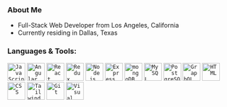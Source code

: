 ### About Me
<ul>
  <li> Full-Stack Web Developer from Los Angeles, California
  <li> Currently residing in Dallas, Texas
</ul>

### Languages & Tools:
<div>
<code><img height="40" src="https://user-images.githubusercontent.com/25181517/117447155-6a868a00-af3d-11eb-9cfe-245df15c9f3f.png" alt="JavaScript" title="JavaScript" /></code>
<code><img height="40" src="https://user-images.githubusercontent.com/25181517/183890595-779a7e64-3f43-4634-bad2-eceef4e80268.png" alt="Angular" title="Angular" /></code>
<code><img height="40" src="https://user-images.githubusercontent.com/25181517/183897015-94a058a6-b86e-4e42-a37f-bf92061753e5.png" alt="React" title="React" /></code>
<code><img height="40" src="https://user-images.githubusercontent.com/25181517/187896150-cc1dcb12-d490-445c-8e4d-1275cd2388d6.png" alt="Redux" title="Redux" /></code>
<code><img height="40" src="https://upload.wikimedia.org/wikipedia/commons/d/d9/Node.js_logo.svg" alt="Node.js" title="Node.js" /></code>
<code><img height="40" src="https://user-images.githubusercontent.com/25181517/183859966-a3462d8d-1bc7-4880-b353-e2cbed900ed6.png" alt="Express" title="Express" /></code>
<code><img height="40" src="https://www.svgviewer.dev/static-svgs/34566/mongodb.svg" alt="mongoDB" title="mongoDB" /></code>
<code><img height="40" src="https://styles.redditmedia.com/t5_2qm6k/styles/communityIcon_dhjr6guc03x51.png" alt="MySQL" title="MySQL" /></code>
<code><img height="40" src="https://camo.githubusercontent.com/4961a710549dc654987f38a9c64a1c467ff138d90c9fd84e3e20c6ea1484426d/68747470733a2f2f7261772e6769746875622e636f6d2f436972636c6543492d5075626c69632f63696d672d706f7374677265732f6d61696e2f696d672f636972636c652d706f7374677265732e7376673f73616e6974697a653d74727565" alt="PostgreSQL" title="PostgreSQL" /></code>
<code><img height="40" src="https://user-images.githubusercontent.com/25181517/192107856-aa92c8b1-b615-47c3-9141-ed0d29a90239.png" alt="GraphQL" title="GraphQL" /></code>
<code><img height="40" src="https://user-images.githubusercontent.com/25181517/192158954-f88b5814-d510-4564-b285-dff7d6400dad.png" alt="HTML" title="HTML" /></code>
<code><img height="40" src="https://user-images.githubusercontent.com/25181517/183898674-75a4a1b1-f960-4ea9-abcb-637170a00a75.png" alt="CSS" title="CSS" /></code>
	<code><img height="40" src="https://user-images.githubusercontent.com/25181517/202896760-337261ed-ee92-4979-84c4-d4b829c7355d.png" alt="Tailwind CSS" title="Tailwind CSS" /></code>
  <code><img height="40" src="https://user-images.githubusercontent.com/25181517/192108372-f71d70ac-7ae6-4c0d-8395-51d8870c2ef0.png" alt="Git" title="Git" /></code>
  <code><img height="40" src="https://user-images.githubusercontent.com/25181517/192108891-d86b6220-e232-423a-bf5f-90903e6887c3.png" alt="Visual Studio Code" title="Visual Studio Code" /></code>
</div>

